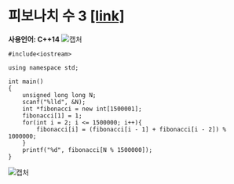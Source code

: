 # 피보나치 수 3 [[link]](https://www.acmicpc.net/problem/2749)
**사용언어: C++14**
![캡처](https://user-images.githubusercontent.com/38516906/63494951-d458c900-c4f9-11e9-9dd6-da3b9983f3fb.PNG)

```
#include<iostream>

using namespace std;

int main()
{ 
    unsigned long long N; 
    scanf("%lld", &N); 
    int *fibonacci = new int[1500001]; 
    fibonacci[1] = 1; 
    for(int i = 2; i <= 1500000; i++){ 
        fibonacci[i] = (fibonacci[i - 1] + fibonacci[i - 2]) % 1000000; 
    } 
    printf("%d", fibonacci[N % 1500000]); 
}
```
![캡처](https://user-images.githubusercontent.com/38516906/63494859-99569580-c4f9-11e9-9bea-4cc5c1ff3dfb.PNG)
